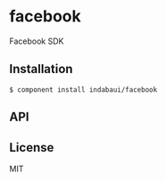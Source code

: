 
# facebook

  Facebook SDK

## Installation

    $ component install indabaui/facebook

## API

   

## License

  MIT
